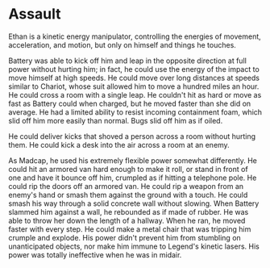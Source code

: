 # Assault
Ethan is a kinetic energy manipulator, controlling the energies of movement, acceleration, and motion, but only on himself and things he touches.

Battery was able to kick off him and leap in the opposite direction at full power without hurting him; in fact, he could use the energy of the impact to move himself at high speeds. He could move over long distances at speeds similar to Chariot, whose suit allowed him to move a hundred miles an hour. He could cross a room with a single leap. He couldn't hit as hard or move as fast as Battery could when charged, but he moved faster than she did on average.
He had a limited ability to resist incoming containment foam, which slid off him more easily than normal. Bugs slid off him as if oiled.

He could deliver kicks that shoved a person across a room without hurting them. He could kick a desk into the air across a room at an enemy.

As Madcap, he used his extremely flexible power somewhat differently.
He could hit an armored van hard enough to make it roll, or stand in front of one and have it bounce off him, crumpled as if hitting a telephone pole. He could rip the doors off an armored van. He could rip a weapon from an enemy's hand or smash them against the ground with a touch. He could smash his way through a solid concrete wall without slowing. When Battery slammed him against a wall, he rebounded as if made of rubber. He was able to throw her down the length of a hallway. When he ran, he moved faster with every step. He could make a metal chair that was tripping him crumple and explode.
His power didn't prevent him from stumbling on unanticipated objects, nor make him immune to Legend's kinetic lasers. His power was totally ineffective when he was in midair.
